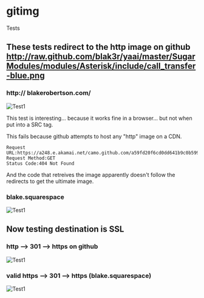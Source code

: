 gitimg
======


Tests


## These tests redirect to the http image on github http://raw.github.com/blak3r/yaai/master/SugarModules/modules/Asterisk/include/call_transfer-blue.png
### http:// blakerobertson.com/
![Test1](http://www.blakerobertson.com/http_test_301_to_github)

This test is interesting... because it works fine in a browser... but not when put into a SRC tag.  

This fails because github attempts to host any "http" image on a CDN.  
```
Request URL:https://a248.e.akamai.net/camo.github.com/a59fd20f6cd0dd641b9c0b59968ef99bf4cbe867/687474703a2f2f7777772e626c616b65726f62657274736f6e2e636f6d2f687474705f746573745f3330315f746f5f676974687562
Request Method:GET
Status Code:404 Not Found
```

And the code that retreives the image apparently doesn't follow the redirects to get the ultimate image.


### blake.squarespace 
![Test1](https://blake.squarespace.com/http_test_301_to_github)


## Now testing destination is SSL

### http --> 301 --> https on github
![Test1](http://www.blakerobertson.com/http_test_301_to_github)

### valid https --> 301 --> https    (blake.squarespace)
![Test1](https://blake.squarespace.com/https_test_301_to_github)





